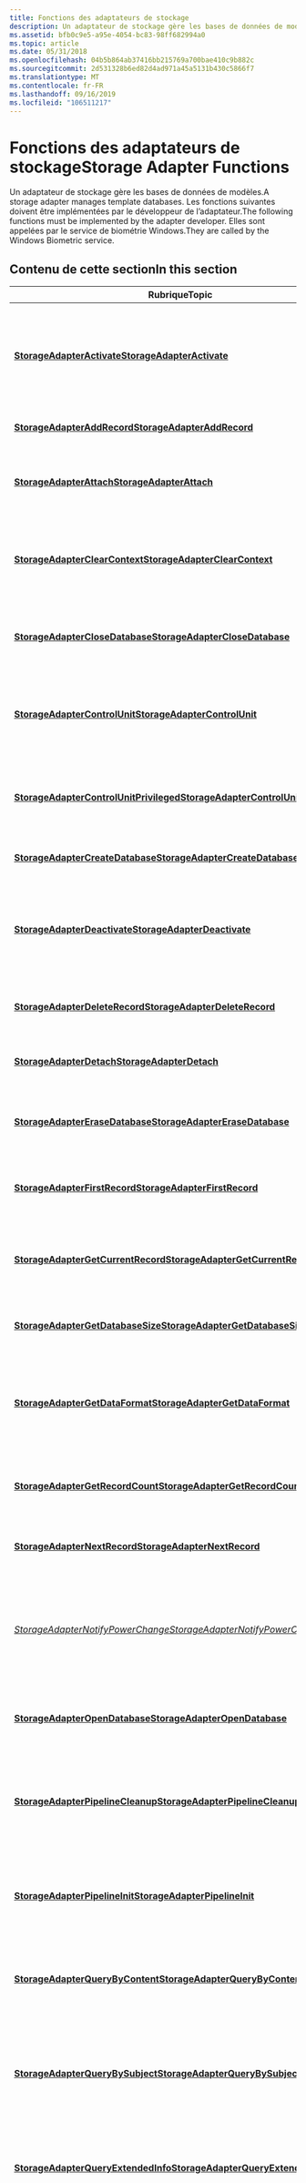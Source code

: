 ```yaml
---
title: Fonctions des adaptateurs de stockage
description: Un adaptateur de stockage gère les bases de données de modèles.
ms.assetid: bfb0c9e5-a95e-4054-bc83-98ff682994a0
ms.topic: article
ms.date: 05/31/2018
ms.openlocfilehash: 04b5b864ab37416bb215769a700bae410c9b882c
ms.sourcegitcommit: 2d531328b6ed82d4ad971a45a5131b430c5866f7
ms.translationtype: MT
ms.contentlocale: fr-FR
ms.lasthandoff: 09/16/2019
ms.locfileid: "106511217"
---
```

# <a name="storage-adapter-functions"></a><span data-ttu-id="e0ba6-103">Fonctions des adaptateurs de stockage</span><span class="sxs-lookup"><span data-stu-id="e0ba6-103">Storage Adapter Functions</span></span>

<span data-ttu-id="e0ba6-104">Un adaptateur de stockage gère les bases de données de modèles.</span><span class="sxs-lookup"><span data-stu-id="e0ba6-104">A storage adapter manages template databases.</span></span> <span data-ttu-id="e0ba6-105">Les fonctions suivantes doivent être implémentées par le développeur de l’adaptateur.</span><span class="sxs-lookup"><span data-stu-id="e0ba6-105">The following functions must be implemented by the adapter developer.</span></span> <span data-ttu-id="e0ba6-106">Elles sont appelées par le service de biométrie Windows.</span><span class="sxs-lookup"><span data-stu-id="e0ba6-106">They are called by the Windows Biometric service.</span></span>

## <a name="in-this-section"></a><span data-ttu-id="e0ba6-107">Contenu de cette section</span><span class="sxs-lookup"><span data-stu-id="e0ba6-107">In this section</span></span>



| <span data-ttu-id="e0ba6-108">Rubrique</span><span class="sxs-lookup"><span data-stu-id="e0ba6-108">Topic</span></span>                                                                                         | <span data-ttu-id="e0ba6-109">Description</span><span class="sxs-lookup"><span data-stu-id="e0ba6-109">Description</span></span>                                                                                                                             |
|-----------------------------------------------------------------------------------------------|-----------------------------------------------------------------------------------------------------------------------------------------|
| [<span data-ttu-id="e0ba6-110">**StorageAdapterActivate**</span><span class="sxs-lookup"><span data-stu-id="e0ba6-110">**StorageAdapterActivate**</span></span>](/windows/desktop/api/Winbio_adapter/nc-winbio_adapter-pibio_storage_activate_fn)<br/>                           | <span data-ttu-id="e0ba6-111">Donne à la carte de stockage la possibilité d’effectuer tout travail nécessaire pour rendre le composant de stockage inactif.</span><span class="sxs-lookup"><span data-stu-id="e0ba6-111">Gives the Storage Adapter the chance to perform any work needed to bring the storage component out of an idle state.</span></span><br/>         |
| [<span data-ttu-id="e0ba6-112">**StorageAdapterAddRecord**</span><span class="sxs-lookup"><span data-stu-id="e0ba6-112">**StorageAdapterAddRecord**</span></span>](/windows/desktop/api/Winbio_adapter/nc-winbio_adapter-pibio_storage_add_record_fn)<br/>                         | <span data-ttu-id="e0ba6-113">Ajoute un modèle à la base de données.</span><span class="sxs-lookup"><span data-stu-id="e0ba6-113">Adds a template to the database.</span></span><br/>                                                                                             |
| [<span data-ttu-id="e0ba6-114">**StorageAdapterAttach**</span><span class="sxs-lookup"><span data-stu-id="e0ba6-114">**StorageAdapterAttach**</span></span>](/windows/desktop/api/Winbio_adapter/nc-winbio_adapter-pibio_storage_attach_fn)<br/>                               | <span data-ttu-id="e0ba6-115">Ajoute un adaptateur de stockage au pipeline de traitement de l’unité biométrique.</span><span class="sxs-lookup"><span data-stu-id="e0ba6-115">Adds a storage adapter to the processing pipeline of the biometric unit.</span></span><br/>                                                     |
| [<span data-ttu-id="e0ba6-116">**StorageAdapterClearContext**</span><span class="sxs-lookup"><span data-stu-id="e0ba6-116">**StorageAdapterClearContext**</span></span>](/windows/desktop/api/Winbio_adapter/nc-winbio_adapter-pibio_storage_clear_context_fn)<br/>                   | <span data-ttu-id="e0ba6-117">Prépare le pipeline de traitement de l’unité biométrique pour une nouvelle opération.</span><span class="sxs-lookup"><span data-stu-id="e0ba6-117">Prepares the processing pipeline of the biometric unit for a new operation.</span></span><br/>                                                  |
| [<span data-ttu-id="e0ba6-118">**StorageAdapterCloseDatabase**</span><span class="sxs-lookup"><span data-stu-id="e0ba6-118">**StorageAdapterCloseDatabase**</span></span>](/windows/desktop/api/Winbio_adapter/nc-winbio_adapter-pibio_storage_close_database_fn)<br/>                 | <span data-ttu-id="e0ba6-119">Ferme la base de données associée au pipeline et libère toutes les ressources associées.</span><span class="sxs-lookup"><span data-stu-id="e0ba6-119">Closes the database associated with the pipeline and frees all related resources.</span></span><br/>                                            |
| [<span data-ttu-id="e0ba6-120">**StorageAdapterControlUnit**</span><span class="sxs-lookup"><span data-stu-id="e0ba6-120">**StorageAdapterControlUnit**</span></span>](/windows/desktop/api/Winbio_adapter/nc-winbio_adapter-pibio_storage_control_unit_fn)<br/>                     | <span data-ttu-id="e0ba6-121">Effectue une opération de contrôle définie par le fournisseur qui ne requiert pas de privilèges élevés.</span><span class="sxs-lookup"><span data-stu-id="e0ba6-121">Performs a vendor-defined control operation that does not require elevated privilege.</span></span><br/>                                        |
| [<span data-ttu-id="e0ba6-122">**StorageAdapterControlUnitPrivileged**</span><span class="sxs-lookup"><span data-stu-id="e0ba6-122">**StorageAdapterControlUnitPrivileged**</span></span>](/windows/desktop/api/Winbio_adapter/nc-winbio_adapter-pibio_storage_control_unit_privileged_fn)<br/> | <span data-ttu-id="e0ba6-123">Effectue une opération de contrôle définie par le fournisseur qui requiert des privilèges élevés.</span><span class="sxs-lookup"><span data-stu-id="e0ba6-123">Performs a vendor-defined control operation that requires elevated privilege.</span></span><br/>                                                |
| [<span data-ttu-id="e0ba6-124">**StorageAdapterCreateDatabase**</span><span class="sxs-lookup"><span data-stu-id="e0ba6-124">**StorageAdapterCreateDatabase**</span></span>](/windows/desktop/api/Winbio_adapter/nc-winbio_adapter-pibio_storage_create_database_fn)<br/>               | <span data-ttu-id="e0ba6-125">Crée et configure une nouvelle base de données.</span><span class="sxs-lookup"><span data-stu-id="e0ba6-125">Creates and configures a new database.</span></span><br/>                                                                                       |
| [<span data-ttu-id="e0ba6-126">**StorageAdapterDeactivate**</span><span class="sxs-lookup"><span data-stu-id="e0ba6-126">**StorageAdapterDeactivate**</span></span>](/windows/desktop/api/Winbio_adapter/nc-winbio_adapter-pibio_storage_deactivate_fn)<br/>                       | <span data-ttu-id="e0ba6-127">Permet à l’adaptateur de stockage d’effectuer les tâches nécessaires pour mettre le composant de stockage en état d’inactivité.</span><span class="sxs-lookup"><span data-stu-id="e0ba6-127">Gives the Storage Adapter the chance to perform any work needed to put the storage component into an idle state.</span></span><br/>             |
| [<span data-ttu-id="e0ba6-128">**StorageAdapterDeleteRecord**</span><span class="sxs-lookup"><span data-stu-id="e0ba6-128">**StorageAdapterDeleteRecord**</span></span>](/windows/desktop/api/Winbio_adapter/nc-winbio_adapter-pibio_storage_delete_record_fn)<br/>                   | <span data-ttu-id="e0ba6-129">Supprime un ou plusieurs modèles de la base de données.</span><span class="sxs-lookup"><span data-stu-id="e0ba6-129">Deletes one or more templates from the database.</span></span><br/>                                                                             |
| [<span data-ttu-id="e0ba6-130">**StorageAdapterDetach**</span><span class="sxs-lookup"><span data-stu-id="e0ba6-130">**StorageAdapterDetach**</span></span>](/windows/desktop/api/Winbio_adapter/nc-winbio_adapter-pibio_storage_detach_fn)<br/>                               | <span data-ttu-id="e0ba6-131">Libère les ressources spécifiques à l’adaptateur attachées au pipeline.</span><span class="sxs-lookup"><span data-stu-id="e0ba6-131">Releases adapter-specific resources attached to the pipeline.</span></span><br/>                                                                |
| [<span data-ttu-id="e0ba6-132">**StorageAdapterEraseDatabase**</span><span class="sxs-lookup"><span data-stu-id="e0ba6-132">**StorageAdapterEraseDatabase**</span></span>](/windows/desktop/api/Winbio_adapter/nc-winbio_adapter-pibio_storage_erase_database_fn)<br/>                 | <span data-ttu-id="e0ba6-133">Efface la base de données et la marque en vue de sa suppression.</span><span class="sxs-lookup"><span data-stu-id="e0ba6-133">Erases the database and marks it for deletion.</span></span><br/>                                                                               |
| [<span data-ttu-id="e0ba6-134">**StorageAdapterFirstRecord**</span><span class="sxs-lookup"><span data-stu-id="e0ba6-134">**StorageAdapterFirstRecord**</span></span>](/windows/desktop/api/Winbio_adapter/nc-winbio_adapter-pibio_storage_first_record_fn)<br/>                     | <span data-ttu-id="e0ba6-135">Positionne le curseur de jeu de résultats sur le premier enregistrement dans le jeu.</span><span class="sxs-lookup"><span data-stu-id="e0ba6-135">Positions the result set cursor on the first record in the set.</span></span><br/>                                                              |
| [<span data-ttu-id="e0ba6-136">**StorageAdapterGetCurrentRecord**</span><span class="sxs-lookup"><span data-stu-id="e0ba6-136">**StorageAdapterGetCurrentRecord**</span></span>](/windows/desktop/api/Winbio_adapter/nc-winbio_adapter-pibio_storage_get_current_record_fn)<br/>           | <span data-ttu-id="e0ba6-137">Récupère le contenu de l’enregistrement en cours dans le jeu de résultats du pipeline.</span><span class="sxs-lookup"><span data-stu-id="e0ba6-137">Retrieves the contents of the current record in the pipeline result set.</span></span><br/>                                                     |
| [<span data-ttu-id="e0ba6-138">**StorageAdapterGetDatabaseSize**</span><span class="sxs-lookup"><span data-stu-id="e0ba6-138">**StorageAdapterGetDatabaseSize**</span></span>](/windows/desktop/api/Winbio_adapter/nc-winbio_adapter-pibio_storage_get_database_size_fn)<br/>             | <span data-ttu-id="e0ba6-139">Récupère la taille de la base de données et l’espace disponible.</span><span class="sxs-lookup"><span data-stu-id="e0ba6-139">Retrieves the database size and available space.</span></span><br/>                                                                             |
| [<span data-ttu-id="e0ba6-140">**StorageAdapterGetDataFormat**</span><span class="sxs-lookup"><span data-stu-id="e0ba6-140">**StorageAdapterGetDataFormat**</span></span>](/windows/desktop/api/Winbio_adapter/nc-winbio_adapter-pibio_storage_get_data_format_fn)<br/>                 | <span data-ttu-id="e0ba6-141">Récupère les informations relatives au format et à la version utilisées par la base de données actuelle associée au pipeline.</span><span class="sxs-lookup"><span data-stu-id="e0ba6-141">Retrieves format and version information used by the current database associated with the pipeline.</span></span><br/>                          |
| [<span data-ttu-id="e0ba6-142">**StorageAdapterGetRecordCount**</span><span class="sxs-lookup"><span data-stu-id="e0ba6-142">**StorageAdapterGetRecordCount**</span></span>](/windows/desktop/api/Winbio_adapter/nc-winbio_adapter-pibio_storage_get_record_count_fn)<br/>               | <span data-ttu-id="e0ba6-143">Récupère le nombre d’enregistrements de modèle dans le jeu de résultats du pipeline.</span><span class="sxs-lookup"><span data-stu-id="e0ba6-143">Retrieves the number of template records in the pipeline result set.</span></span><br/>                                                         |
| [<span data-ttu-id="e0ba6-144">**StorageAdapterNextRecord**</span><span class="sxs-lookup"><span data-stu-id="e0ba6-144">**StorageAdapterNextRecord**</span></span>](/windows/desktop/api/Winbio_adapter/nc-winbio_adapter-pibio_storage_next_record_fn)<br/>                       | <span data-ttu-id="e0ba6-145">Avance le curseur de jeu de résultats d’un enregistrement.</span><span class="sxs-lookup"><span data-stu-id="e0ba6-145">Advances the result set cursor by one record.</span></span><br/>                                                                                |
| [<span data-ttu-id="e0ba6-146">*StorageAdapterNotifyPowerChange*</span><span class="sxs-lookup"><span data-stu-id="e0ba6-146">*StorageAdapterNotifyPowerChange*</span></span>](/windows/desktop/api/Winbio_adapter/nc-winbio_adapter-pibio_storage_notify_power_change_fn)<br/>           | <span data-ttu-id="e0ba6-147">Reçoit une notification concernant une modification de l’état d’alimentation de l’ordinateur et prépare la carte de stockage en conséquence.</span><span class="sxs-lookup"><span data-stu-id="e0ba6-147">Receives notification about a change in the computer power state and prepares the storage adapter accordingly.</span></span><br/>               |
| [<span data-ttu-id="e0ba6-148">**StorageAdapterOpenDatabase**</span><span class="sxs-lookup"><span data-stu-id="e0ba6-148">**StorageAdapterOpenDatabase**</span></span>](/windows/desktop/api/Winbio_adapter/nc-winbio_adapter-pibio_storage_open_database_fn)<br/>                   | <span data-ttu-id="e0ba6-149">Ouvre une base de données destinée à être utilisée par la carte de stockage.</span><span class="sxs-lookup"><span data-stu-id="e0ba6-149">Opens a database for use by the storage adapter.</span></span><br/>                                                                             |
| [<span data-ttu-id="e0ba6-150">**StorageAdapterPipelineCleanup**</span><span class="sxs-lookup"><span data-stu-id="e0ba6-150">**StorageAdapterPipelineCleanup**</span></span>](/windows/desktop/api/Winbio_adapter/nc-winbio_adapter-pibio_storage_pipeline_cleanup_fn)<br/>             | <span data-ttu-id="e0ba6-151">Permet à l’adaptateur de stockage d’effectuer tout nettoyage en vue de la fermeture de la base de données de modèle.</span><span class="sxs-lookup"><span data-stu-id="e0ba6-151">Gives the Storage Adapter the chance to perform any cleanup in preparation for closing the template database.</span></span><br/>                |
| [<span data-ttu-id="e0ba6-152">**StorageAdapterPipelineInit**</span><span class="sxs-lookup"><span data-stu-id="e0ba6-152">**StorageAdapterPipelineInit**</span></span>](/windows/desktop/api/Winbio_adapter/nc-winbio_adapter-pibio_storage_pipeline_init_fn)<br/>                   | <span data-ttu-id="e0ba6-153">Donne à l’adaptateur de stockage la possibilité d’effectuer toute initialisation qui reste incomplète.</span><span class="sxs-lookup"><span data-stu-id="e0ba6-153">Gives the Storage Adapter the chance to perform any initialization that remains incomplete.</span></span><br/>                                  |
| [<span data-ttu-id="e0ba6-154">**StorageAdapterQueryByContent**</span><span class="sxs-lookup"><span data-stu-id="e0ba6-154">**StorageAdapterQueryByContent**</span></span>](/windows/desktop/api/Winbio_adapter/nc-winbio_adapter-pibio_storage_query_by_content_fn)<br/>               | <span data-ttu-id="e0ba6-155">Interroge la base de données actuellement ouverte pour les modèles associés à un vecteur d’index spécifié.</span><span class="sxs-lookup"><span data-stu-id="e0ba6-155">Queries the database that is currently open for templates associated with a specified index vector.</span></span><br/>                          |
| [<span data-ttu-id="e0ba6-156">**StorageAdapterQueryBySubject**</span><span class="sxs-lookup"><span data-stu-id="e0ba6-156">**StorageAdapterQueryBySubject**</span></span>](/windows/desktop/api/Winbio_adapter/nc-winbio_adapter-pibio_storage_query_by_subject_fn)<br/>               | <span data-ttu-id="e0ba6-157">Interroge la base de données actuellement ouverte pour les modèles associés à une identité et un sous-facteur spécifiés.</span><span class="sxs-lookup"><span data-stu-id="e0ba6-157">Queries the database that is currently open for templates associated with a specified identity and sub-factor.</span></span><br/>               |
| [<span data-ttu-id="e0ba6-158">**StorageAdapterQueryExtendedInfo**</span><span class="sxs-lookup"><span data-stu-id="e0ba6-158">**StorageAdapterQueryExtendedInfo**</span></span>](/windows/desktop/api/Winbio_adapter/nc-winbio_adapter-pibio_storage_query_extended_info_fn)<br/>         | <span data-ttu-id="e0ba6-159">Détermine les fonctionnalités et les limitations du composant de stockage biométrique.</span><span class="sxs-lookup"><span data-stu-id="e0ba6-159">Determines the capabilities and limitations of the biometric storage component.</span></span><br/>                                              |
| [<span data-ttu-id="e0ba6-160">**WbioQueryStorageInterface**</span><span class="sxs-lookup"><span data-stu-id="e0ba6-160">**WbioQueryStorageInterface**</span></span>](/windows/desktop/api/Winbio_adapter/nf-winbio_adapter-wbioquerystorageinterface)<br/>                     | <span data-ttu-id="e0ba6-161">Récupère un pointeur vers la structure de l' [**\_ \_ interface de stockage WINBIO**](/windows/desktop/api/Winbio_adapter/ns-winbio_adapter-winbio_storage_interface) pour l’adaptateur de stockage.</span><span class="sxs-lookup"><span data-stu-id="e0ba6-161">Retrieves a pointer to the [**WINBIO\_STORAGE\_INTERFACE**](/windows/desktop/api/Winbio_adapter/ns-winbio_adapter-winbio_storage_interface) structure for the storage adapter.</span></span><br/> |



 

## <a name="related-topics"></a><span data-ttu-id="e0ba6-162">Rubriques connexes</span><span class="sxs-lookup"><span data-stu-id="e0ba6-162">Related topics</span></span>

<dl> <dt>

[<span data-ttu-id="e0ba6-163">Fonctions de plug-in</span><span class="sxs-lookup"><span data-stu-id="e0ba6-163">Plug-in Functions</span></span>](plug-in-functions.md)
</dt> </dl>

 

 





